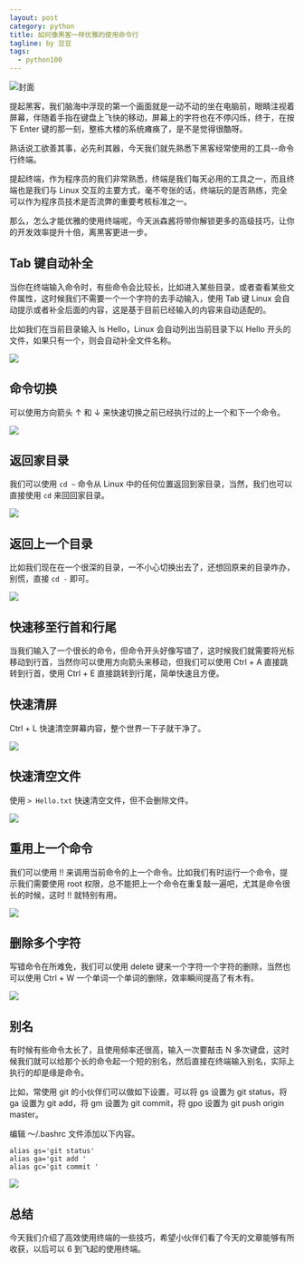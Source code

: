 ```yaml
---
layout: post
category: python
title: 如何像黑客一样优雅的使用命令行
tagline: by 豆豆
tags: 
  - python100
---
```


![封面](http://www.justdopython.com/assets/images/2021/02/terminal/000.png)

提起黑客，我们脑海中浮现的第一个画面就是一动不动的坐在电脑前，眼睛注视着屏幕，伴随着手指在键盘上飞快的移动，屏幕上的字符也在不停闪烁，终于，在按下 Enter 键的那一刻，整栋大楼的系统瘫痪了，是不是觉得很酷呀。

<!--more-->

熟话说工欲善其事，必先利其器，今天我们就先熟悉下黑客经常使用的工具--命令行终端。

提起终端，作为程序员的我们非常熟悉，终端是我们每天必用的工具之一，而且终端也是我们与 Linux 交互的主要方式，毫不夸张的话，终端玩的是否熟练，完全可以作为程序员技术是否流弊的重要考核标准之一。

那么，怎么才能优雅的使用终端呢，今天派森酱将带你解锁更多的高级技巧，让你的开发效率提升十倍，离黑客更进一步。

## Tab 键自动补全

当你在终端输入命令时，有些命令会比较长，比如进入某些目录，或者查看某些文件属性，这时候我们不需要一个一个字符的去手动输入，使用 Tab 键 Linux 会自动提示或者补全后面的内容，这是基于目前已经输入的内容来自动适配的。

比如我们在当前目录输入 ls Hello，Linux 会自动列出当前目录下以 Hello 开头的文件，如果只有一个，则会自动补全文件名称。

![](http://www.justdopython.com/assets/images/2021/02/terminal/001.png)

## 命令切换 

可以使用方向箭头 ↑ 和 ↓ 来快速切换之前已经执行过的上一个和下一个命令。

![](http://www.justdopython.com/assets/images/2021/02/terminal/002.gif)

## 返回家目录

我们可以使用 `cd ~` 命令从 Linux 中的任何位置返回到家目录，当然，我们也可以直接使用 `cd` 来回回家目录。

![](http://www.justdopython.com/assets/images/2021/02/terminal/003.png)

## 返回上一个目录

比如我们现在在一个很深的目录，一不小心切换出去了，还想回原来的目录咋办，别慌，直接 `cd -` 即可。

![](http://www.justdopython.com/assets/images/2021/02/terminal/004.png)

## 快速移至行首和行尾

当我们输入了一个很长的命令，但命令开头好像写错了，这时候我们就需要将光标移动到行首，当然你可以使用方向箭头来移动，但我们可以使用 Ctrl + A 直接跳转到行首，使用 Ctrl + E 直接跳转到行尾，简单快速且方便。

## 快速清屏

Ctrl + L 快速清空屏幕内容，整个世界一下子就干净了。

![](http://www.justdopython.com/assets/images/2021/02/terminal/005.gif)

## 快速清空文件

使用 `> Hello.txt` 快速清空文件，但不会删除文件。

![](http://www.justdopython.com/assets/images/2021/02/terminal/006.png)

## 重用上一个命令

我们可以使用 !! 来调用当前命令的上一个命令。比如我们有时运行一个命令，提示我们需要使用 root 权限，总不能把上一个命令在重复敲一遍吧，尤其是命令很长的时候，这时 !! 就特别有用。

![](http://www.justdopython.com/assets/images/2021/02/terminal/007.png)


## 删除多个字符

写错命令在所难免，我们可以使用 delete 键来一个字符一个字符的删除，当然也可以使用 Ctrl + W 一个单词一个单词的删除，效率瞬间提高了有木有。

![](http://www.justdopython.com/assets/images/2021/02/terminal/008.gif)

## 别名

有时候有些命令太长了，且使用频率还很高，输入一次要敲击 N 多次键盘，这时候我们就可以给那个长的命令起一个短的别名，然后直接在终端输入别名，实际上执行的却是缘是命令。

比如，常使用 git 的小伙伴们可以做如下设置，可以将 gs 设置为 git status，将 ga 设置为 git add，将 gm 设置为 git commit，将 gpo 设置为 git push origin master。

编辑 ～/.bashrc 文件添加以下内容。

```
alias gs='git status'
alias ga='git add '
alias gc='git commit '
```

![](http://www.justdopython.com/assets/images/2021/02/terminal/009.png)

## 总结

今天我们介绍了高效使用终端的一些技巧，希望小伙伴们看了今天的文章能够有所收获，以后可以 6 到飞起的使用终端。
